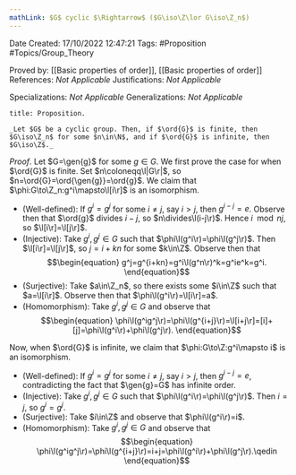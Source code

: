 ```yaml
---
mathLink: $G$ cyclic $\Rightarrow$ ($G\iso\Z\lor G\iso\Z_n$)
---
```


<div class="topSpace"></div>

Date Created: 17/10/2022 12:47:21
Tags: #Proposition #Topics/Group_Theory

Proved by: [[Basic properties of order]], [[Basic properties of order]]
References: _Not Applicable_
Justifications: _Not Applicable_

Specializations: _Not Applicable_
Generalizations: _Not Applicable_

``` ad-Proposition
title: Proposition.

_Let $G$ be a cyclic group. Then, if $\ord{G}$ is finite, then $G\iso\Z_n$ for some $n\in\N$, and if $\ord{G}$ is infinite, then $G\iso\Z$._

```

_Proof_. Let $G=\gen{g}$ for some $g\in G$. We first prove the case for when $\ord{G}$ is finite. Set $n\coloneqq\l|G\r|$, so $n=\ord{G}=\ord{\gen{g}}=\ord{g}$. We claim that $\phi:G\to\Z_n:g^i\mapsto\l[i\r]$ is an isomorphism.
* (Well-defined): If $g^i=g^j$ for some $i\neq j$, say $i>j$, then $g^{i-j}=e$. Observe then that $\ord{g}$ divides $i-j$, so $n\divides\l(i-j\r)$. Hence $i\mod{n}j$, so $\l[i\r]=\l[j\r]$.
* (Injective): Take $g^i,g^j\in G$ such that $\phi\l(g^i\r)=\phi\l(g^j\r)$. Then $\l[i\r]=\l[j\r]$, so $j=i+kn$ for some $k\in\Z$. Observe then that
$$\begin{equation}
    g^j=g^{i+kn}=g^i\l(g^n\r)^k=g^ie^k=g^i.
\end{equation}$$
* (Surjective): Take $a\in\Z_n$, so there exists some $i\in\Z$ such that $a=\l[i\r]$. Observe then that $\phi\l(g^i\r)=\l[i\r]=a$.
* (Homomorphism): Take $g^i,g^j\in G$ and observe that
$$\begin{equation}
    \phi\l(g^ig^j\r)=\phi\l(g^{i+j}\r)=\l[i+j\r]=[i]+[j]=\phi\l(g^i\r)+\phi\l(g^j\r).
\end{equation}$$

Now, when $\ord{G}$ is infinite, we claim that $\phi:G\to\Z:g^i\mapsto i$ is an isomorphism.
* (Well-defined): If $g^i=g^j$ for some $i\neq j$, say $i>j$, then $g^{i-j}=e$, contradicting the fact that $\gen{g}=G$ has infinite order.
* (Injective): Take $g^i,g^j\in G$ such that $\phi\l(g^i\r)=\phi\l(g^j\r)$. Then $i=j$, so $g^i=g^j$.
* (Surjective): Take $i\in\Z$ and observe that $\phi\l(g^i\r)=i$.
* (Homomorphism): Take $g^i,g^j\in G$ and observe that
$$\begin{equation}
    \phi\l(g^ig^j\r)=\phi\l(g^{i+j}\r)=i+j=\phi\l(g^i\r)+\phi\l(g^j\r).\qedin
\end{equation}$$
